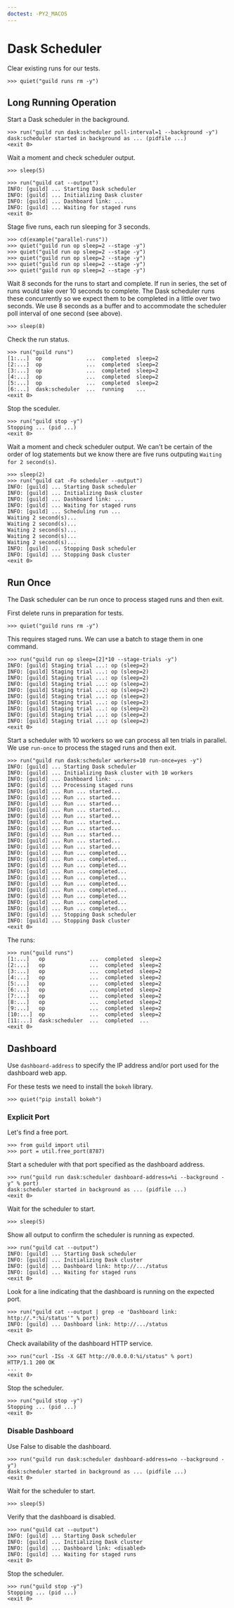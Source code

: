 ```yaml
---
doctest: -PY2_MACOS
---
```


# Dask Scheduler

Clear existing runs for our tests.

    >>> quiet("guild runs rm -y")

## Long Running Operation

Start a Dask scheduler in the background.

    >>> run("guild run dask:scheduler poll-interval=1 --background -y")
    dask:scheduler started in background as ... (pidfile ...)
    <exit 0>

Wait a moment and check scheduler output.

    >>> sleep(5)

    >>> run("guild cat --output")
    INFO: [guild] ... Starting Dask scheduler
    INFO: [guild] ... Initializing Dask cluster
    INFO: [guild] ... Dashboard link: ...
    INFO: [guild] ... Waiting for staged runs
    <exit 0>

Stage five runs, each run sleeping for 3 seconds.

    >>> cd(example("parallel-runs"))
    >>> quiet("guild run op sleep=2 --stage -y")
    >>> quiet("guild run op sleep=2 --stage -y")
    >>> quiet("guild run op sleep=2 --stage -y")
    >>> quiet("guild run op sleep=2 --stage -y")
    >>> quiet("guild run op sleep=2 --stage -y")

Wait 8 seconds for the runs to start and complete. If run in series,
the set of runs would take over 10 seconds to complete. The Dask
scheduler runs these concurrently so we expect them to be completed in
a little over two seconds. We use 8 seconds as a buffer and to
accommodate the scheduler poll interval of one second (see above).

    >>> sleep(8)

Check the run status.

    >>> run("guild runs")
    [1:...]  op              ...  completed  sleep=2
    [2:...]  op              ...  completed  sleep=2
    [3:...]  op              ...  completed  sleep=2
    [4:...]  op              ...  completed  sleep=2
    [5:...]  op              ...  completed  sleep=2
    [6:...]  dask:scheduler  ...  running    ...
    <exit 0>

Stop the sceduler.

    >>> run("guild stop -y")
    Stopping ... (pid ...)
    <exit 0>

Wait a moment and check scheduler output. We can't be certain of the
order of log statements but we know there are five runs outputing
`Waiting for 2 second(s)`.

    >>> sleep(2)
    >>> run("guild cat -Fo scheduler --output")
    INFO: [guild] ... Starting Dask scheduler
    INFO: [guild] ... Initializing Dask cluster
    INFO: [guild] ... Dashboard link: ...
    INFO: [guild] ... Waiting for staged runs
    INFO: [guild] ... Scheduling run ...
    Waiting 2 second(s)...
    Waiting 2 second(s)...
    Waiting 2 second(s)...
    Waiting 2 second(s)...
    Waiting 2 second(s)...
    INFO: [guild] ... Stopping Dask scheduler
    INFO: [guild] ... Stopping Dask cluster
    <exit 0>

## Run Once

The Dask scheduler can be run once to process staged runs and then
exit.

First delete runs in preparation for tests.

    >>> quiet("guild runs rm -y")

This requires staged runs. We can use a batch to stage them in one command.

    >>> run("guild run op sleep=[2]*10 --stage-trials -y")
    INFO: [guild] Staging trial ...: op (sleep=2)
    INFO: [guild] Staging trial ...: op (sleep=2)
    INFO: [guild] Staging trial ...: op (sleep=2)
    INFO: [guild] Staging trial ...: op (sleep=2)
    INFO: [guild] Staging trial ...: op (sleep=2)
    INFO: [guild] Staging trial ...: op (sleep=2)
    INFO: [guild] Staging trial ...: op (sleep=2)
    INFO: [guild] Staging trial ...: op (sleep=2)
    INFO: [guild] Staging trial ...: op (sleep=2)
    INFO: [guild] Staging trial ...: op (sleep=2)
    <exit 0>

Start a scheduler with 10 workers so we can process all ten trials in
parallel. We use `run-once` to process the staged runs and then exit.

    >>> run("guild run dask:scheduler workers=10 run-once=yes -y")
    INFO: [guild] ... Starting Dask scheduler
    INFO: [guild] ... Initializing Dask cluster with 10 workers
    INFO: [guild] ... Dashboard link: ...
    INFO: [guild] ... Processing staged runs
    INFO: [guild] ... Run ... started...
    INFO: [guild] ... Run ... started...
    INFO: [guild] ... Run ... started...
    INFO: [guild] ... Run ... started...
    INFO: [guild] ... Run ... started...
    INFO: [guild] ... Run ... started...
    INFO: [guild] ... Run ... started...
    INFO: [guild] ... Run ... started...
    INFO: [guild] ... Run ... started...
    INFO: [guild] ... Run ... started...
    INFO: [guild] ... Run ... completed...
    INFO: [guild] ... Run ... completed...
    INFO: [guild] ... Run ... completed...
    INFO: [guild] ... Run ... completed...
    INFO: [guild] ... Run ... completed...
    INFO: [guild] ... Run ... completed...
    INFO: [guild] ... Run ... completed...
    INFO: [guild] ... Run ... completed...
    INFO: [guild] ... Run ... completed...
    INFO: [guild] ... Run ... completed...
    INFO: [guild] ... Stopping Dask scheduler
    INFO: [guild] ... Stopping Dask cluster
    <exit 0>

The runs:

    >>> run("guild runs")
    [1:...]   op              ...  completed  sleep=2
    [2:...]   op              ...  completed  sleep=2
    [3:...]   op              ...  completed  sleep=2
    [4:...]   op              ...  completed  sleep=2
    [5:...]   op              ...  completed  sleep=2
    [6:...]   op              ...  completed  sleep=2
    [7:...]   op              ...  completed  sleep=2
    [8:...]   op              ...  completed  sleep=2
    [9:...]   op              ...  completed  sleep=2
    [10:...]  op              ...  completed  sleep=2
    [11:...]  dask:scheduler  ...  completed  ...
    <exit 0>

## Dashboard

Use `dashboard-address` to specify the IP address and/or port used for
the dashboard web app.

For these tests we need to install the `bokeh` library.

    >>> quiet("pip install bokeh")

### Explicit Port

Let's find a free port.

    >>> from guild import util
    >>> port = util.free_port(8787)

Start a scheduler with that port specified as the dashboard address.

    >>> run("guild run dask:scheduler dashboard-address=%i --background -y" % port)
    dask:scheduler started in background as ... (pidfile ...)
    <exit 0>

Wait for the scheduler to start.

    >>> sleep(5)

Show all output to confirm the scheduler is running as expected.

    >>> run("guild cat --output")
    INFO: [guild] ... Starting Dask scheduler
    INFO: [guild] ... Initializing Dask cluster
    INFO: [guild] ... Dashboard link: http://.../status
    INFO: [guild] ... Waiting for staged runs
    <exit 0>

Look for a line indicating that the dashboard is running on the expected port.

    >>> run("guild cat --output | grep -e 'Dashboard link: http://.*:%i/status'" % port)
    INFO: [guild] ... Dashboard link: http://.../status
    <exit 0>

Check availability of the dashboard HTTP service.

    >>> run("curl -ISs -X GET http://0.0.0.0:%i/status" % port)
    HTTP/1.1 200 OK
    ...
    <exit 0>

Stop the scheduler.

    >>> run("guild stop -y")
    Stopping ... (pid ...)
    <exit 0>

### Disable Dashboard

Use False to disable the dashboard.

    >>> run("guild run dask:scheduler dashboard-address=no --background -y")
    dask:scheduler started in background as ... (pidfile ...)
    <exit 0>

Wait for the scheduler to start.

    >>> sleep(5)

Verify that the dashboard is disabled.

    >>> run("guild cat --output")
    INFO: [guild] ... Starting Dask scheduler
    INFO: [guild] ... Initializing Dask cluster
    INFO: [guild] ... Dashboard link: <disabled>
    INFO: [guild] ... Waiting for staged runs
    <exit 0>

Stop the scheduler.

    >>> run("guild stop -y")
    Stopping ... (pid ...)
    <exit 0>
